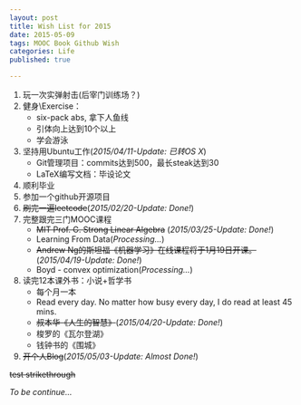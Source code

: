 ```yaml
---
layout: post
title: Wish List for 2015
date: 2015-05-09
tags: MOOC Book Github Wish
categories: Life
published: true

---
```


1. 玩一次实弹射击(后宰门训练场？)
2. 健身\Exercise：
    * six-pack abs, 拿下人鱼线
    * 引体向上达到10个以上
    * 学会游泳
3. 坚持用Ubuntu工作(_2015/04/11-Update: 已转OS X_)
    * Git管理项目：commits达到500，最长steak达到30
    * LaTeX编写文档：毕设论文
4. 顺利毕业
5. 参加一个github开源项目
6. ~~刷完一遍leetcode~~(_2015/02/20-Update: Done!_)
7. 完整跟完三门MOOC课程
    * ~~MIT Prof. G. Strong Linear Algebra~~ (_2015/03/25-Update: Done!_) 
    * Learning From Data(_Processing..._)
    * ~~Andrew Ng的斯坦福《机器学习》在线课程将于1月19日开课。~~ (_2015/04/19-Update: Done!_)
    * Boyd - convex optimization(_Processing..._)
8. 读完12本课外书：小说+哲学书
    * 每个月一本
    * Read every day. No matter how busy every day, I do read at least 45 mins.
    * ~~叔本华《人生的智慧》~~(_2015/04/20-Update: Done!_)
    * 梭罗的《瓦尔登湖》
    * 钱钟书的《围城》
9. ~~开个人Blog~~(_2015/05/03-Update: Almost Done!_)

~~test strikethrough~~

_To be continue..._
